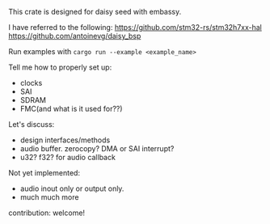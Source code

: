 This crate is designed for daisy seed with embassy.

I have referred to the following:
https://github.com/stm32-rs/stm32h7xx-hal
https://github.com/antoinevg/daisy_bsp

Run examples with `cargo run --example <example_name>`

Tell me how to properly set up:
- clocks
- SAI
- SDRAM
- FMC(and what is it used for??)

Let's discuss:
- design interfaces/methods
- audio buffer. zerocopy? DMA or SAI interrupt?
- u32? f32? for audio callback

Not yet implemented:
- audio inout only or output only.
- much much more

contribution:
welcome!